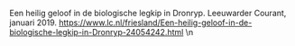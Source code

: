 Een heilig geloof in de biologische legkip in Dronryp. Leeuwarder Courant, januari 2019. https://www.lc.nl/friesland/Een-heilig-geloof-in-de-biologische-legkip-in-Dronryp-24054242.html \n